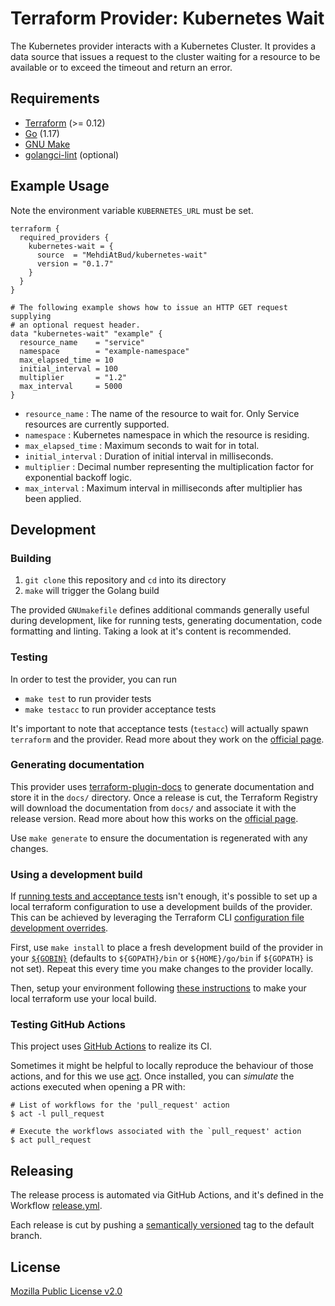 # Terraform Provider: Kubernetes Wait

The Kubernetes provider interacts with a Kubernetes Cluster. 
It provides a data source that issues a request to the cluster waiting for a resource to be available or to exceed the timeout and return an error.

## Requirements

* [Terraform](https://www.terraform.io/downloads) (>= 0.12)
* [Go](https://go.dev/doc/install) (1.17)
* [GNU Make](https://www.gnu.org/software/make/)
* [golangci-lint](https://golangci-lint.run/usage/install/#local-installation) (optional)


## Example Usage

Note the environment variable `KUBERNETES_URL` must be set.

```
terraform {
  required_providers {
    kubernetes-wait = {
      source  = "MehdiAtBud/kubernetes-wait"
      version = "0.1.7"
    }
  }
}

# The following example shows how to issue an HTTP GET request supplying
# an optional request header.
data "kubernetes-wait" "example" {
  resource_name    = "service"
  namespace        = "example-namespace"
  max_elapsed_time = 10
  initial_interval = 100
  multiplier       = "1.2"
  max_interval     = 5000
}
```

- `resource_name` : The name of the resource to wait for. Only Service resources are currently supported.
- `namespace` : Kubernetes namespace in which the resource is residing.
- `max_elapsed_time` : Maximum seconds to wait for in total.
- `initial_interval` : Duration of initial interval in milliseconds.
- `multiplier` : Decimal number representing the multiplication factor for exponential backoff logic.
- `max_interval` : Maximum interval in milliseconds after multiplier has been applied.


## Development

### Building

1. `git clone` this repository and `cd` into its directory
2. `make` will trigger the Golang build

The provided `GNUmakefile` defines additional commands generally useful during development,
like for running tests, generating documentation, code formatting and linting.
Taking a look at it's content is recommended.

### Testing

In order to test the provider, you can run

* `make test` to run provider tests
* `make testacc` to run provider acceptance tests

It's important to note that acceptance tests (`testacc`) will actually spawn
`terraform` and the provider. Read more about they work on the
[official page](https://www.terraform.io/plugin/sdkv2/testing/acceptance-tests).

### Generating documentation

This provider uses [terraform-plugin-docs](https://github.com/hashicorp/terraform-plugin-docs/)
to generate documentation and store it in the `docs/` directory.
Once a release is cut, the Terraform Registry will download the documentation from `docs/`
and associate it with the release version. Read more about how this works on the
[official page](https://www.terraform.io/registry/providers/docs).

Use `make generate` to ensure the documentation is regenerated with any changes.

### Using a development build

If [running tests and acceptance tests](#testing) isn't enough, it's possible to set up a local terraform configuration
to use a development builds of the provider. This can be achieved by leveraging the Terraform CLI
[configuration file development overrides](https://www.terraform.io/cli/config/config-file#development-overrides-for-provider-developers).

First, use `make install` to place a fresh development build of the provider in your
[`${GOBIN}`](https://pkg.go.dev/cmd/go#hdr-Compile_and_install_packages_and_dependencies)
(defaults to `${GOPATH}/bin` or `${HOME}/go/bin` if `${GOPATH}` is not set). Repeat
this every time you make changes to the provider locally.

Then, setup your environment following [these instructions](https://www.terraform.io/plugin/debugging#terraform-cli-development-overrides)
to make your local terraform use your local build.

### Testing GitHub Actions

This project uses [GitHub Actions](https://docs.github.com/en/actions/automating-builds-and-tests) to realize its CI.

Sometimes it might be helpful to locally reproduce the behaviour of those actions,
and for this we use [act](https://github.com/nektos/act). Once installed, you can _simulate_ the actions executed
when opening a PR with:

```shell
# List of workflows for the 'pull_request' action
$ act -l pull_request

# Execute the workflows associated with the `pull_request' action 
$ act pull_request
```

## Releasing

The release process is automated via GitHub Actions, and it's defined in the Workflow
[release.yml](./.github/workflows/release.yml).

Each release is cut by pushing a [semantically versioned](https://semver.org/) tag to the default branch.

## License

[Mozilla Public License v2.0](./LICENSE)
